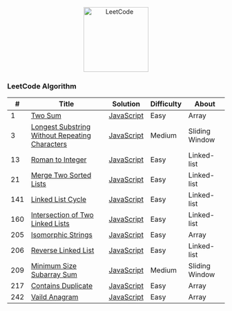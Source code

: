 <!-- Badge for License -->
<div align="center">
  <img src="https://uploads-ssl.webflow.com/60d29cc33f302e8be91cf0e2/60e828b528b05b0b34e7be70_5fa8ee0b97a884356c11cd69_meta%2520image%2520(42).jpeg" alt="LeetCode" height="150px" >
</div>

### LeetCode Algorithm


| # | Title | Solution | Difficulty | About |
|---| ----- | -------- | ---------- | ------- | 
|1|[Two Sum](https://leetcode.com/problems/two-sum/description/) | [JavaScript](./JavaScriptAlgorithms/Easy/Two%20Sum/index.js)|Easy| Array |
|3|[Longest Substring Without Repeating Characters](https://leetcode.com/problems/longest-substring-without-repeating-characters/) | [JavaScript](./Algorithms/Medium/Longest%20Substring%20Without%20Repeating%20Characters/index.js)|Medium| Sliding Window |
|13|[Roman to Integer](https://leetcode.com/problems/roman-to-integer/) | [JavaScript](./Algorithms/Easy/Intersection%20of%20Two%20Linked%20Lists/index.js)|Easy| Linked-list |
|21|[Merge Two Sorted Lists](https://leetcode.com/problems/merge-two-sorted-lists/) | [JavaScript](./Algorithms/Easy/Merge%20Two%20Sorted%20Lists/index.js)|Easy| Linked-list |
|141|[Linked List Cycle](https://leetcode.com/problems/linked-list-cycle/) | [JavaScript](./Algorithms/Easy/Linked%20List%20Cycle)|Easy| Linked-list |
|160|[Intersection of Two Linked Lists](https://leetcode.com/problems/linked-list-cycle/) | [JavaScript](./Algorithms/Easy/Intersection%20of%20Two%20Linked%20Lists/index.js)|Easy| Linked-list |
|205|[Isomorphic Strings](https://leetcode.com/problems/isomorphic-strings/) | [JavaScript](./Algorithms/Easy/Isomorphic%20Strings/index.js)|Easy| Array |
|206|[Reverse Linked List](https://leetcode.com/problems/reverse-linked-list/) | [JavaScript](./Algorithms/Easy/Reverse%20Linked%20List/index.js)|Easy| Linked-list |
|209|[Minimum Size Subarray Sum](https://leetcode.com/problems/minimum-size-subarray-sum/) | [JavaScript](./Algorithms/Medium/Minimum%20Size%20Subarray%20Sum/index.js)|Medium| Sliding Window |
|217|[Contains Duplicate](https://leetcode.com/problems/contains-duplicate/) | [JavaScript](./Algorithms/Easy/Contains%20Duplicate/index.js)|Easy| Array |
|242|[Vaild Anagram](https://leetcode.com/problems/valid-anagram/) | [JavaScript](./Algorithms/Easy/Vaild%20Anagram/index.js)|Easy| Array |
